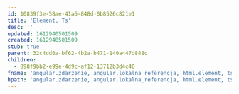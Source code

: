 ```yaml
---
id: 10839f3e-58ae-41a6-848d-0b8526c821e1
title: 'Element, Ts'
desc: ''
updated: 1612940501509
created: 1612940501509
stub: true
parent: 32c4dd0a-bf62-4b2a-b471-140a447d848c
children:
  - 898f9bb2-e99e-4d9c-af12-13712b3d4c46
fname: 'angular.zdarzenie, angular.lokalna_referencja, html.element, ts'
hpath: 'angular.zdarzenie, angular.lokalna_referencja, html.element, ts'
---
```



